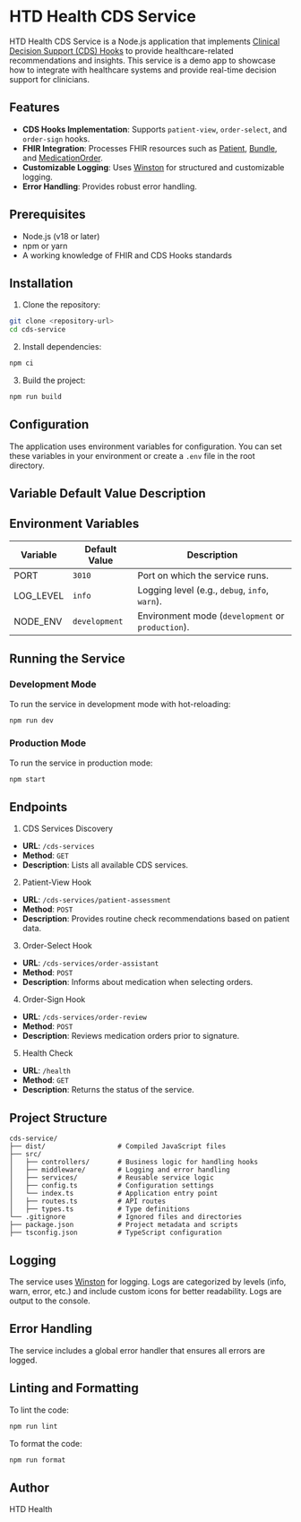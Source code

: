 # HTD Health CDS Service

HTD Health CDS Service is a Node.js application that implements [Clinical Decision Support (CDS) Hooks](https://cds-hooks.org/) to provide healthcare-related recommendations and insights. This service is a demo app to showcase how to integrate with healthcare systems and provide real-time decision support for clinicians.

## Features

- **CDS Hooks Implementation**: Supports `patient-view`, `order-select`, and `order-sign` hooks.
- **FHIR Integration**: Processes FHIR resources such as [Patient](https://hl7.org/fhir/R4/patient.html), [Bundle](https://hl7.org/fhir/R4/bundle.html), and [MedicationOrder](https://www.hl7.org/fhir/DSTU2/medicationorder.html).
- **Customizable Logging**: Uses [Winston](https://github.com/winstonjs/winston) for structured and customizable logging.
- **Error Handling**: Provides robust error handling.

## Prerequisites

- Node.js (v18 or later)
- npm or yarn
- A working knowledge of FHIR and CDS Hooks standards

## Installation

1. Clone the repository:

```bash
git clone <repository-url>
cd cds-service
```

2. Install dependencies:

```bash
npm ci
```

3. Build the project:

```bash
npm run build
```

## Configuration

The application uses environment variables for configuration. You can set these variables in your environment or create a `.env` file in the root directory.

## Variable Default Value Description

## Environment Variables

| Variable  | Default Value | Description                                       |
| --------- | ------------- | ------------------------------------------------- |
| PORT      | `3010`        | Port on which the service runs.                   |
| LOG_LEVEL | `info`        | Logging level (e.g., `debug`, `info`, `warn`).    |
| NODE_ENV  | `development` | Environment mode (`development` or `production`). |

## Running the Service

### Development Mode

To run the service in development mode with hot-reloading:

```bash
npm run dev
```

### Production Mode

To run the service in production mode:

```bash
npm start
```

## Endpoints

1. CDS Services Discovery

- **URL**: `/cds-services`
- **Method**: `GET`
- **Description**: Lists all available CDS services.

2. Patient-View Hook

- **URL**: `/cds-services/patient-assessment`
- **Method**: `POST`
- **Description**: Provides routine check recommendations based on patient data.

3. Order-Select Hook

- **URL**: `/cds-services/order-assistant`
- **Method**: `POST`
- **Description**: Informs about medication when selecting orders.

4. Order-Sign Hook

- **URL**: `/cds-services/order-review`
- **Method**: `POST`
- **Description**: Reviews medication orders prior to signature.

5. Health Check

- **URL**: `/health`
- **Method**: `GET`
- **Description**: Returns the status of the service.

## Project Structure

```
cds-service/
├── dist/                  # Compiled JavaScript files
├── src/
│   ├── controllers/       # Business logic for handling hooks
│   ├── middleware/        # Logging and error handling
│   ├── services/          # Reusable service logic
│   ├── config.ts          # Configuration settings
│   └── index.ts           # Application entry point
│   ├── routes.ts          # API routes
│   ├── types.ts           # Type definitions
└── .gitignore             # Ignored files and directories
├── package.json           # Project metadata and scripts
├── tsconfig.json          # TypeScript configuration
```

## Logging

The service uses [Winston](https://github.com/winstonjs/winston) for logging. Logs are categorized by levels (info, warn, error, etc.) and include custom icons for better readability. Logs are output to the console.

## Error Handling

The service includes a global error handler that ensures all errors are logged.

## Linting and Formatting

To lint the code:

```bash
npm run lint
```

To format the code:

```bash
npm run format
```

## Author

HTD Health
